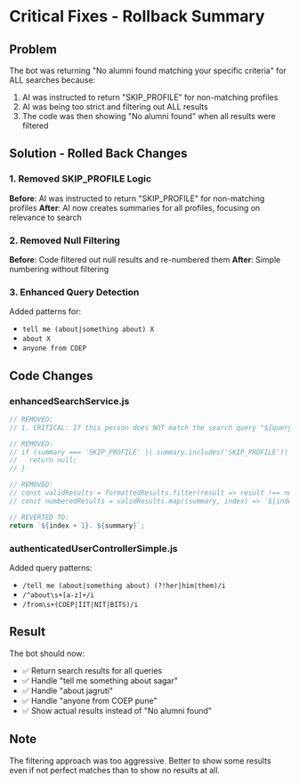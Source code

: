 # Critical Fixes - Rollback Summary

## Problem
The bot was returning "No alumni found matching your specific criteria" for ALL searches because:
1. AI was instructed to return "SKIP_PROFILE" for non-matching profiles
2. AI was being too strict and filtering out ALL results
3. The code was then showing "No alumni found" when all results were filtered

## Solution - Rolled Back Changes

### 1. Removed SKIP_PROFILE Logic
**Before**: AI was instructed to return "SKIP_PROFILE" for non-matching profiles
**After**: AI now creates summaries for all profiles, focusing on relevance to search

### 2. Removed Null Filtering
**Before**: Code filtered out null results and re-numbered them
**After**: Simple numbering without filtering

### 3. Enhanced Query Detection
Added patterns for:
- `tell me (about|something about) X`
- `about X`
- `anyone from COEP`

## Code Changes

### enhancedSearchService.js
```javascript
// REMOVED:
// 1. CRITICAL: If this person does NOT match the search query "${query}", respond with "SKIP_PROFILE"

// REMOVED:
// if (summary === 'SKIP_PROFILE' || summary.includes('SKIP_PROFILE')) {
//   return null;
// }

// REMOVED:
// const validResults = formattedResults.filter(result => result !== null);
// const numberedResults = validResults.map((summary, index) => `${index + 1}. ${summary}`);

// REVERTED TO:
return `${index + 1}. ${summary}`;
```

### authenticatedUserControllerSimple.js
Added query patterns:
- `/tell me (about|something about) (?!her|him|them)/i`
- `/^about\s+[a-z]+/i`
- `/from\s+(COEP|IIT|NIT|BITS)/i`

## Result
The bot should now:
- ✅ Return search results for all queries
- ✅ Handle "tell me something about sagar"
- ✅ Handle "about jagruti" 
- ✅ Handle "anyone from COEP pune"
- ✅ Show actual results instead of "No alumni found"

## Note
The filtering approach was too aggressive. Better to show some results even if not perfect matches than to show no results at all.